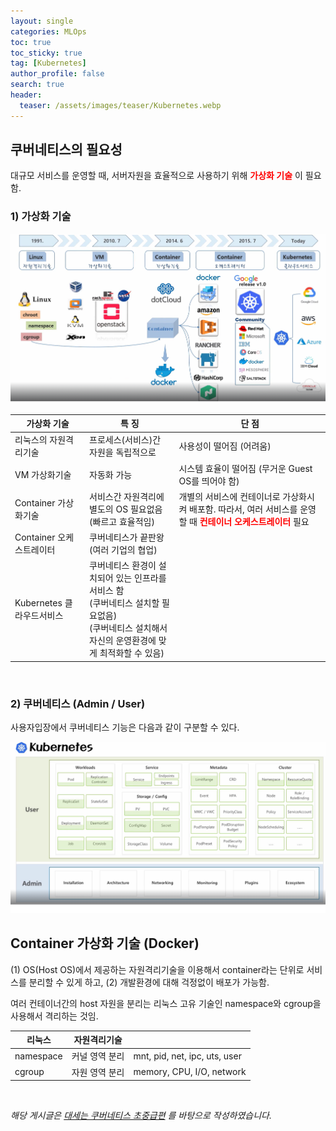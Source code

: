 ```yaml
---
layout: single  
categories: MLOps
toc: true
toc_sticky: true
tag: [Kubernetes]
author_profile: false
search: true
header:
  teaser: /assets/images/teaser/Kubernetes.webp
---
```


## 쿠버네티스의 필요성

대규모 서비스를 운영할 때, 서버자원을 효율적으로 사용하기 위해  **<span style="color:#ff0000">가상화 기술</span>** 이 필요함.

### 1) 가상화 기술

<img src="/assets/images/2023-09-30-Kubernetes/overview.png" /><br/>

| 가상화 기술 | 특 징 | 단 점 |
|------|-------------|--------|
| 리눅스의 자원격리기술 | 프로세스(서비스)간 자원을 독립적으로 | 사용성이 떨어짐 (어려움) |
| VM 가상화기술 | 자동화 가능 | 시스템 효율이 떨어짐 (무거운 Guest OS를 띄어야 함) |
| Container 가상화기술 | 서비스간 자원격리에 별도의 OS 필요없음 (빠르고 효율적임) | 개별의 서비스에 컨테이너로 가상화시켜 배포함. 따라서, 여러 서비스를 운영할 때 **<span style="color:#ff0000">컨테이너 오케스트레이터</span>** 필요 |
| Container 오케스트레이터 | 쿠버네티스가 끝판왕 (여러 기업의 협업) |  |
| Kubernetes 클라우드서비스 | 쿠버네티스 환경이 설치되어 있는 인프라를 서비스 함<br>(쿠버네티스 설치할 필요없음)<br>(쿠버네티스 설치해서 자신의 운영환경에 맞게 최적화할 수 있음)| |

<br/>

### 2) 쿠버네티스 (Admin / User)

사용자입장에서 쿠버네티스 기능은 다음과 같이 구분할 수 있다.

<img src="/assets/images/2023-09-30-Kubernetes/kubernetes.png" /><br/>


## Container 가상화 기술 (Docker)

(1) OS(Host OS)에서 제공하는 자원격리기술을 이용해서 container라는 단위로 서비스를 분리할 수 있게 하고, (2) 개발환경에 대해 걱정없이 배포가 가능함.

여러 컨테이너간의 host 자원을 분리는 리눅스 고유 기술인 namespace와 cgroup을 사용해서 격리하는 것임.

| 리눅스 | 자원격리기술 | |
|------|-------|-----------|
| namespace | 커널 영역 분리 | mnt, pid, net, ipc, uts, user | 
| cgroup | 자원 영역 분리 | memory, CPU, I/O, network |

<br/>

*해당 게시글은 [대세는 쿠버네티스 초중급편](https://www.inflearn.com/course/%EC%BF%A0%EB%B2%84%EB%84%A4%ED%8B%B0%EC%8A%A4-%EA%B8%B0%EC%B4%88?gad=1&gclid=CjwKCAjwvfmoBhAwEiwAG2tqzAD7E333fVc-gkDWnwIGPKATXtXbd3yC2CaV8GF4w-Ha70ouUlGIlRoCBlAQAvD_BwE) 를 바탕으로 작성하였습니다.*